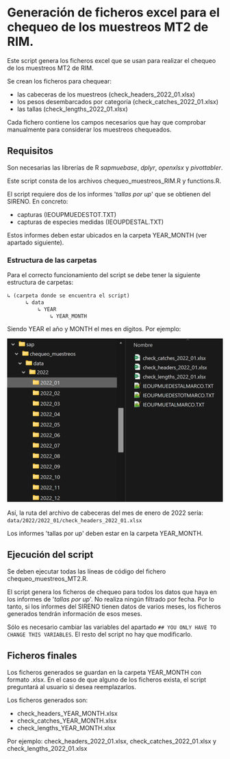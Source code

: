# Generación de ficheros excel para el chequeo de los muestreos MT2 de RIM.
Este script genera los ficheros excel que se usan para realizar el chequeo de 
los muestreos MT2 de RIM.

Se crean los ficheros para chequear:
- las cabeceras de los muestreos (check_headers_2022_01.xlsx)
- los pesos desembarcados por categoría (check_catches_2022_01.xlsx)
- las tallas (check_lengths_2022_01.xlsx)

Cada fichero contiene los campos necesarios que hay que comprobar manualmente 
para considerar los muestreos chequeados.


## Requisitos
Son necesarias las librerías de R *sapmuebase*, *dplyr*, *openxlsx* y *pivottabler*.

Este script consta de los archivos chequeo_muestreos_RIM.R y functions.R.

El script requiere dos de los informes '*tallas por up*' que se obtienen del SIRENO.
En concreto:
- capturas (IEOUPMUEDESTOT.TXT)
- capturas de especies medidas (IEOUPDESTAL.TXT)

Estos informes deben estar ubicados en la carpeta YEAR_MONTH (ver apartado siguiente).


### Estructura de las carpetas
Para el correcto funcionamiento del script se debe tener la siguiente estructura
de carpetas:
```
↳ (carpeta donde se encuentra el script)
      ↳ data
          ↳ YEAR
              ↳ YEAR_MONTH
```
Siendo YEAR el año y MONTH el mes en dígitos. Por ejemplo:


![Ejemplo de estructura de la carpetas.](./assets/folders_example.png)

Así, la ruta del archivo de cabeceras del mes de enero de 2022 sería:
```data/2022/2022_01/check_headers_2022_01.xlsx```


Los informes 'tallas por up' deben estar en la carpeta YEAR_MONTH.


## Ejecución del script
Se deben ejecutar todas las líneas de código del fichero chequeo_muestreos_MT2.R.

El script genera los ficheros de chequeo para todos los datos que haya en los
informes de '*tallas por up*'. No realiza ningún filtrado por fecha. Por lo tanto,
si los informes del SIRENO tienen datos de varios meses, los ficheros generados
tendrán información de esos meses.

Sólo es necesario cambiar las variables del apartado `## YOU ONLY HAVE TO CHANGE
THIS VARIABLES`. El resto del script no hay que modificarlo.


## Ficheros finales
Los ficheros generados se guardan en la carpeta YEAR_MONTH con formato .xlsx.
En el caso de que alguno de los ficheros exista, el script preguntará al usuario
si desea reemplazarlos.

Los ficheros generados son:
- check_headers_YEAR_MONTH.xlsx
- check_catches_YEAR_MONTH.xlsx
- check_lengths_YEAR_MONTH.xlsx

Por ejemplo: check_headers_2022_01.xlsx, check_catches_2022_01.xlsx y
check_lengths_2022_01.xlsx


